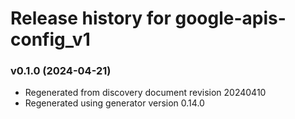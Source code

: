 # Release history for google-apis-config_v1

### v0.1.0 (2024-04-21)

* Regenerated from discovery document revision 20240410
* Regenerated using generator version 0.14.0

